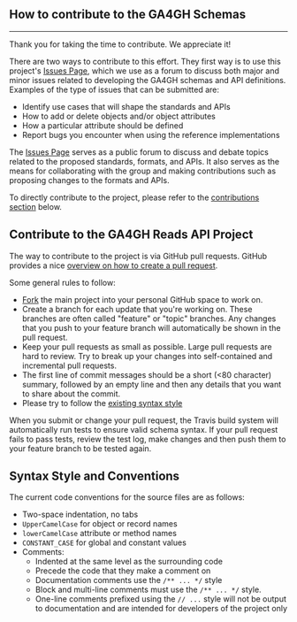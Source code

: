 ## How to contribute to the GA4GH Schemas

----

Thank you for taking the time to contribute. We appreciate it!

There are two ways to contribute to this effort. They first way is to use this project's [Issues Page](https://github.com/ga4gh/ReadTaskTeam/issues), which we use as a forum to discuss both major and minor issues related to developing the GA4GH schemas and API definitions. Examples of the type of issues that can be submitted are:

* Identify use cases that will shape the standards and APIs
* How to add or delete objects and/or object attributes
* How a particular attribute should be defined
* Report bugs you encounter when using the reference implementations


The [Issues Page](https://github.com/ga4gh/ReadTaskTeam/issues) serves as a public forum to discuss and debate topics related to the proposed standards, formats, and APIs. It also serves as the means for collaborating with the group and making contributions such as proposing changes to the formats and APIs.

To directly contribute to the project, please refer to the [contributions section](#pull_request) below.

<a name="pull_request"></a>
## Contribute to the GA4GH Reads API Project

The way to contribute to the project is via GitHub pull requests. GitHub provides a nice [overview on how to create a pull request](https://help.github.com/articles/creating-a-pull-request).

Some general rules to follow:

* [Fork](https://help.github.com/articles/fork-a-repo) the main project into your personal GitHub space to work on.
* Create a branch for each update that you're working on. These branches are often called "feature" or "topic" branches. Any changes that you push to your feature branch will automatically be shown in the pull request.
* Keep your pull requests as small as possible. Large pull requests are hard to review. Try to break up your changes into self-contained and incremental pull requests.
* The first line of commit messages should be a short (<80 character) summary, followed by an empty line and then any details that you want to share about the commit.
* Please try to follow the [existing syntax style](#syntax_style)

When you submit or change your pull request, the Travis build system will automatically run tests to ensure valid schema syntax. If your pull request fails to pass tests, review the test log, make changes and then push them to your feature branch to be tested again.

<a name="syntax_style"></a>
## Syntax Style and Conventions

The current code conventions for the source files are as follows:

* Two-space indentation, no tabs
* `UpperCamelCase` for object or record names
* `lowerCamelCase` attribute or method names
* `CONSTANT_CASE` for global and constant values
* Comments:
   * Indented at the same level as the surrounding code
   * Precede the code that they make a comment on
   * Documentation comments use the `/** ... */` style
   * Block and multi-line comments must use the `/** ... */` style.
   * One-line comments prefixed using the `// ...` style will not be output to documentation and are intended for developers of the project only
